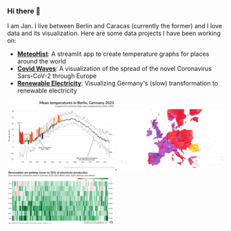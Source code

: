 ### Hi there 👋

I am Jan. I live between Berlin and Caracas (currently the former) and I love data and its visualization. Here are some data projects I have been working on:

- [**MeteoHist**](https://github.com/yotkadata/meteo_hist): A streamlit app to create temperature graphs for places around the world
- [**Covid Waves**](https://github.com/yotkadata/covid-waves): A visualization of the spread of the novel Coronavirus Sars-CoV-2 through Europe
- [**Renewable Electricity**](https://github.com/yotkadata/renewable-electricity): Visualizing Germany's (slow) transformation to renewable electricity

<p float="left">
  <a href="https://github.com/yotkadata/meteo_hist">
    <img src="https://github.com/yotkadata/meteo_hist/blob/main/output/berlin-germany-mean-temperatures-2023_ref-1961-1990.png" width="250" />
  </a>
  <a href="https://github.com/yotkadata/covid-waves">
    <img src="https://github.com/yotkadata/covid-waves/raw/main/examples/header-img.png" width="250" />
  </a>
  <a href="https://github.com/yotkadata/renewable-electricity">
    <img src="https://github.com/yotkadata/renewable-electricity/raw/main/export/03-Renewables.png" width="250" />
  </a>
</p>

<!--
**yotkadata/yotkadata** is a ✨ _special_ ✨ repository because it `README.md` (this file) appears on your GitHub profile.

Here are some ideas to get you started:

- 🔭 I’m currently working on ...
- 🌱 I’m currently learning ...
- 👯 I’m looking to collaborate on ...
- 🤔 I’m looking for help with ...
- 💬 Ask me about ...
- 📫 How to reach me: ...
- 😄 Pronouns: ...
- ⚡ Fun fact: ...
-->
